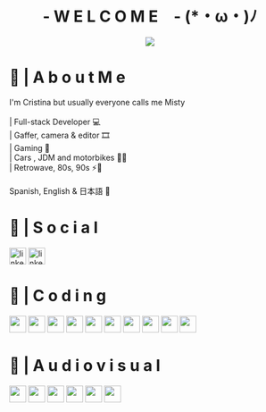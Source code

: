 <h1 align= "center"><b> - W E L C O M E　- (*・ω・)ﾉ</b></h1>
<div align="center">
    <img src="https://media0.giphy.com/media/v1.Y2lkPTc5MGI3NjExM2RkNzgxMDc5MDljNjY2YzY1MTU5MGZlNTE5NDBjNzU5ZGY5MzMyZCZjdD1n/KxbHmvL3MGcctzlfdX/giphy.gif">
</div>

<div>
    <h1 align= "left"> 📍 | A b o u t     M e</h1>
</div>

<div>
    <p align= "left">I'm Cristina but usually everyone calls me Misty<br>
        <br>
    | Full-stack Developer 💻<br>
    | Gaffer, camera & editor ​🎞️<br>
    | Gaming 👾​<br>
    | Cars , JDM and motorbikes 🔰🚗​<br>
    | Retrowave, 80s, 90s ⚡📼​<br>
        <br>
    Spanish, English & 日本語 💬
    ​</p>
</div>
    
<div>
<h1 align= "left"> 👤 | S o c i a l</h1>
    <a href="https://www.linkedin.com/in/cristina-l-165a9218a/" target="blank"><img align="center" src="https://cdn-icons-png.flaticon.com/512/174/174857.png" alt="linkedin" height="30" width="30" /></a>
    <a href="https://christine-lopez.vercel.app" target="blank"><img align="center" src="https://img.icons8.com/plasticine/256/domain.png" alt="linkedin" height="30" /></a>
</div>

<div>
    <h1 align= "left"> 🚀 | C o d i n g</h1>
    <img src="https://img.icons8.com/color/256/html-5.png" height="30px" width="30px"/>
    <img src="https://img.icons8.com/stickers/256/css3.png" height="30px" width="30px"/>
    <img src="https://img.icons8.com/color/256/javascript--v1.png" height="30px" width="30px"/>
    <img src="https://img.icons8.com/color/256/java-coffee-cup-logo.png" height="30px" width="30px"/>
    <img src="https://img.icons8.com/color/256/react-native.png" height="30px" width="30px"/>
    <img src="https://img.icons8.com/fluency/256/node-js.png" height="30px" width="30px"/>
    <img src="https://img.icons8.com/external-tal-revivo-shadow-tal-revivo/256/external-mongodb-a-cross-platform-document-oriented-database-program-logo-shadow-tal-revivo.png" height="30px" width="30px"/>
    <img src="https://img.icons8.com/color/256/git.png" height="30px" width="30px"/>
    <img src="https://img.icons8.com/color/256/sass.png" height="30px" width="30px"/>
    <img src="https://img.icons8.com/office/256/java-eclipse.png" height="30px" width="30px"/>
</div>

<div>
<h1 align= "left"> 🎥 | A u d i o v i s u a l</h1>
  <img src="https://img.icons8.com/color/256/adobe-photoshop.png" height="30px" width="30px"/>
    <img src="https://img.icons8.com/color/256/adobe-lightroom.png" height="30px" width="30px"/>
    <img src="https://img.icons8.com/color/256/adobe-premiere-pro.png" height="30px" width="30px"/>
    <img src="https://img.icons8.com/color/256/adobe-media-encoder.png" height="30px" width="30px"/>
    <img src="https://cdn.icon-icons.com/icons2/313/PNG/512/AvidMedia_34268.png" height="30px" width="30px"/>
    <img src="https://img.icons8.com/color/256/davinci-resolve.png" height="30px" width="30px"/>
</div>

